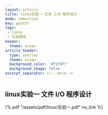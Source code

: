 ```yaml
---
layout: article
title: linux实验一 文件 I/O 程序设计
mode: immersive
key: post57
tags:
 - linux
 - 实验报告
header:
  theme: ocean
article_header:
  type: overlay
  theme: ocean
  background_color: '#f1f8ff'
  background_image: false
excerpt_separator: <!---more-->
---
```

## linux实验一 文件 I/O 程序设计

<!---more-->
 {% pdf "/assets/pdf/linux/实验一.pdf" no_link %}